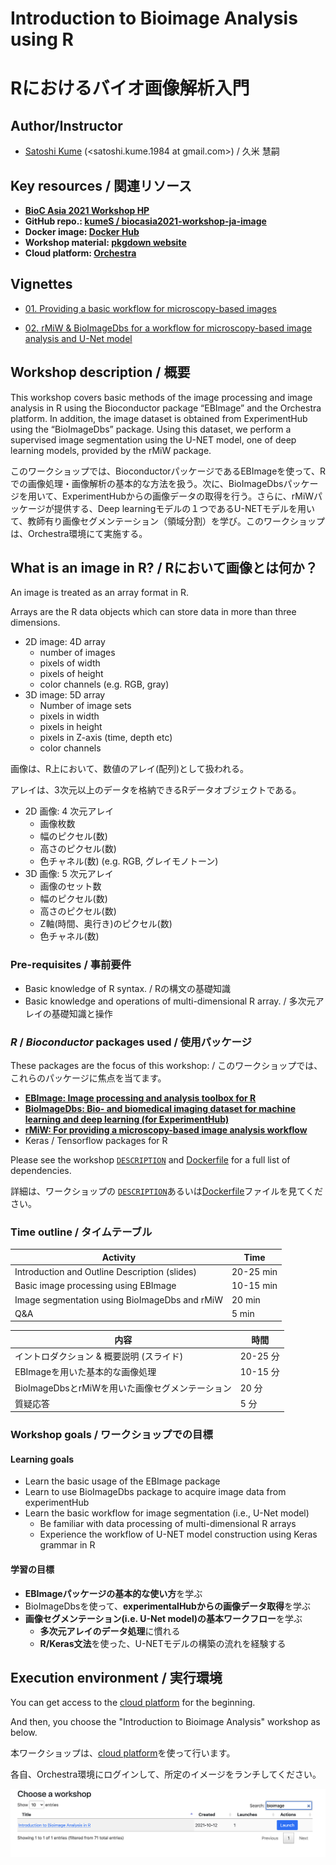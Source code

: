 # Introduction to Bioimage Analysis using R
# Rにおけるバイオ画像解析入門

## Author/Instructor

-   [Satoshi Kume](https://kumes.github.io/skume-Biography/skume-Biography.html) (<satoshi.kume.1984 at gmail.com>) / 久米 慧嗣

## Key resources / 関連リソース

- **[BioC Asia 2021 Workshop HP](https://biocasia2021.bioconductor.org/workshops/)**
- **GitHub repo.: [kumeS / biocasia2021-workshop-ja-image](https://github.com/kumeS/biocasia2021-workshop-ja-image)**
- **Docker image: [Docker Hub](https://hub.docker.com/repository/docker/skume/biocasia2021-workshop-ja-image)**
- **Workshop material: [pkgdown website](https://kumes.github.io/biocasia2021-workshop-ja-image/)**
- **Cloud platform: [Orchestra](http://app.orchestra.cancerdatasci.org/1)**

## Vignettes 

- [01. Providing a basic workflow for microscopy-based images](https://kumes.github.io/rMiW/vignettes/rMiW_01_Basic_eval.html)

- [02. rMiW & BioImageDbs for a workflow for microscopy-based image analysis and U-Net model](https://kumes.github.io/rMiW/vignettes/rMiW_02_BioImageDbs_eval.html)


## Workshop description / 概要

This workshop covers basic methods of the image processing and image analysis in R using the Bioconductor package “EBImage” and the Orchestra platform. In addition, the image dataset is obtained from ExperimentHub using the “BioImageDbs” package. Using this dataset, we perform a supervised image segmentation using the U-NET model, one of deep learning models, provided by the rMiW package.

このワークショップでは、BioconductorパッケージであるEBImageを使って、Rでの画像処理・画像解析の基本的な方法を扱う。次に、BioImageDbsパッケージを用いて、ExperimentHubからの画像データの取得を行う。さらに、rMiWパッケージが提供する、Deep learningモデルの１つであるU-NETモデルを用いて、教師有り画像セグメンテーション（領域分割）を学び。このワークショップは、Orchestra環境にて実施する。

## What is an image in R? / Rにおいて画像とは何か？

An image is treated as an array format in R.

Arrays are the R data objects which can store data in more than three dimensions.

- 2D image: 4D array
  - number of images
  - pixels of width
  - pixels of height
  - color channels (e.g. RGB, gray)
- 3D image: 5D array
  - Number of image sets
  - pixels in width
  - pixels in height
  - pixels in Z-axis (time, depth etc)
  - color channels

画像は、R上において、数値のアレイ(配列)として扱われる。

アレイは、3次元以上のデータを格納できるRデータオブジェクトである。

- 2D 画像: 4 次元アレイ
  - 画像枚数
  - 幅のピクセル(数)
  - 高さのピクセル(数)
  - 色チャネル(数) (e.g. RGB, グレイモノトーン)
- 3D 画像: 5 次元アレイ
  - 画像のセット数
  - 幅のピクセル(数)
  - 高さのピクセル(数)
  - Z軸(時間、奥行き)のピクセル(数)
  - 色チャネル(数)

### Pre-requisites / 事前要件

- Basic knowledge of R syntax. / Rの構文の基礎知識
- Basic knowledge and operations of multi-dimensional R array. / 多次元アレイの基礎知識と操作

### *R* / *Bioconductor* packages used / 使用パッケージ

These packages are the focus of this workshop: / このワークショップでは、これらのパッケージに焦点を当てます。

-   **[EBImage: Image processing and analysis toolbox for R](https://bioconductor.org/packages/release/bioc/html/EBImage.html)**
-   **[BioImageDbs: Bio- and biomedical imaging dataset for machine learning and deep learning (for ExperimentHub)](https://bioconductor.org/packages/release/data/experiment/html/BioImageDbs.html)**
-   **[rMiW: For providing a microscopy-based image analysis workflow](https://github.com/kumeS/rMiW)**
  - Keras / Tensorflow packages for R
  
Please see the workshop
[`DESCRIPTION`](https://github.com/kumeS/biocasia2021-workshop-ja-image/blob/master/DESCRIPTION) 
and [Dockerfile](https://github.com/kumeS/biocasia2021-workshop-ja-image/blob/master/Dockerfile) 
for a full list of dependencies. 

詳細は、ワークショップの
[`DESCRIPTION`](https://github.com/kumeS/biocasia2021-workshop-ja-image/blob/master/DESCRIPTION)あるいは[Dockerfile](https://github.com/kumeS/biocasia2021-workshop-ja-image/blob/master/Dockerfile)ファイルを見てください。

### Time outline / タイムテーブル

| Activity                                       | Time   |
|------------------------------------------------|--------|
| Introduction and Outline Description (slides)  | 20-25 min |
| Basic image processing using EBImage           | 10-15 min |
| Image segmentation using BioImageDbs and rMiW  | 20 min |
| Q&A                                            |  5 min |


| 内容                                            |  時間  |
|-------------------------------------------------|--------|
| イントロダクション & 概要説明 (スライド)        |  20-25 分 |
| EBImageを用いた基本的な画像処理                 |  10-15 分 |
| BioImageDbsとrMiWを用いた画像セグメンテーション |  20 分 |
| 質疑応答                                        |   5 分 |

### Workshop goals / ワークショップでの目標 

#### Learning goals

- Learn the basic usage of the EBImage package
- Learn to use BioImageDbs package to acquire image data from experimentHub
- Learn the basic workflow for image segmentation (i.e., U-Net model)
  - Be familiar with data processing of multi-dimensional R arrays
  - Experience the workflow of U-NET model construction using Keras grammar in R

#### 学習の目標

- **EBImageパッケージの基本的な使い方**を学ぶ
- BioImageDbsを使って、**experimentalHubからの画像データ取得**を学ぶ
- **画像セグメンテーション(i.e. U-Net model)の基本ワークフロー**を学ぶ
  - **多次元アレイのデータ処理**に慣れる
  - **R/Keras文法**を使った、U-NETモデルの構築の流れを経験する

## Execution environment / 実行環境

You can get access to the [cloud platform](http://app.orchestra.cancerdatasci.org/1) for the beginning.

And then, you choose the "Introduction to Bioimage Analysis" workshop as below.

本ワークショップは、[cloud platform](http://app.orchestra.cancerdatasci.org/1)を使って行います。

各自、Orchestra環境にログインして、所定のイメージをランチしてください。

![cloud](inst/images/pic.png)


